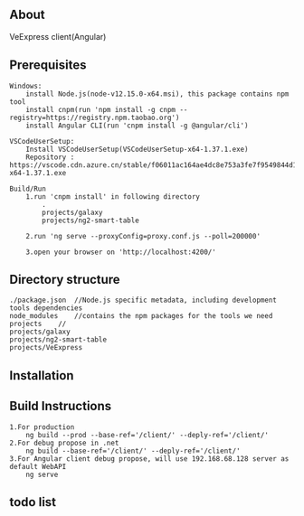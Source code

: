 ## About

VeExpress client(Angular)

## Prerequisites

    Windows:
    	install Node.js(node-v12.15.0-x64.msi), this package contains npm tool
    	install cnpm(run 'npm install -g cnpm --registry=https://registry.npm.taobao.org')
    	install Angular CLI(run 'cnpm install -g @angular/cli')

    VSCodeUserSetup:
    	Install VSCodeUserSetup(VSCodeUserSetup-x64-1.37.1.exe)
    	Repository : https://vscode.cdn.azure.cn/stable/f06011ac164ae4dc8e753a3fe7f9549844d15e35/VSCodeUserSetup-x64-1.37.1.exe

    Build/Run
        1.run 'cnpm install' in following directory
            .
            projects/galaxy
            projects/ng2-smart-table

        2.run 'ng serve --proxyConfig=proxy.conf.js --poll=200000'

        3.open your browser on 'http://localhost:4200/'

## Directory structure

    ./package.json  //Node.js specific metadata, including development tools dependencies
    node_modules    //contains the npm packages for the tools we need
    projects    //
    projects/galaxy
    projects/ng2-smart-table
    projects/VeExpress

## Installation

## Build Instructions

    1.For production
    	ng build --prod --base-ref='/client/' --deply-ref='/client/'
    2.For debug propose in .net
    	ng build --base-ref='/client/' --deply-ref='/client/'
    3.For Angular client debug propose, will use 192.168.68.128 server as default WebAPI
    	ng serve

## todo list
